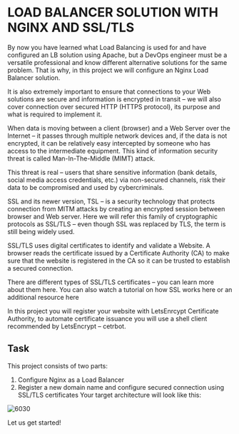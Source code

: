 # LOAD BALANCER SOLUTION WITH NGINX AND SSL/TLS

By now you have learned what Load Balancing is used for and have configured an LB solution using Apache, but a DevOps engineer must
be a versatile professional and know different alternative solutions for the same problem. That is why, in this project we will
configure an Nginx Load Balancer solution.

It is also extremely important to ensure that connections to your Web solutions are secure and information is encrypted in transit – we
will also cover connection over secured HTTP (HTTPS protocol), its purpose and what is required to implement it.

When data is moving between a client (browser) and a Web Server over the Internet – it passes through multiple network devices and,
if the data is not encrypted, it can be relatively easy intercepted by someone who has access to the intermediate equipment. This kind
of information security threat is called Man-In-The-Middle (MIMT) attack.

This threat is real – users that share sensitive information (bank details, social media access credentials, etc.) via non-secured
channels, risk their data to be compromised and used by cybercriminals.

SSL and its newer version, TSL – is a security technology that protects connection from MITM attacks by creating an encrypted session
between browser and Web server. Here we will refer this family of cryptographic protocols as SSL/TLS – even though SSL was replaced
by TLS, the term is still being widely used.

SSL/TLS uses digital certificates to identify and validate a Website. A browser reads the certificate issued by a Certificate
Authority (CA) to make sure that the website is registered in the CA so it can be trusted to establish a secured connection.

There are different types of SSL/TLS certificates – you can learn more about them here. You can also watch a tutorial on how SSL
works here or an additional resource here

In this project you will register your website with LetsEnrcypt Certificate Authority, to automate certificate issuance you will use
a shell client recommended by LetsEncrypt – cetrbot.

## Task

This project consists of two parts:

1. Configure Nginx as a Load Balancer
2. Register a new domain name and configure secured connection using SSL/TLS certificates
   Your target architecture will look like this:

![6030](https://user-images.githubusercontent.com/85270361/210153166-b5dc7221-7d15-47ed-ae34-f0ffeaecd9b4.PNG)

Let us get started!
